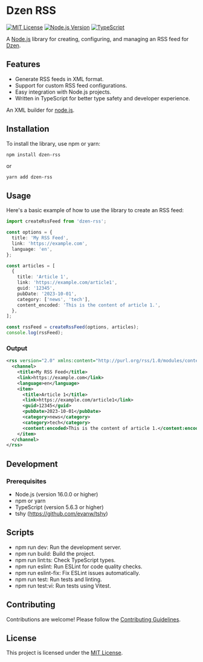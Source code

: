 # Dzen RSS

[![MIT License](https://img.shields.io/badge/License-MIT-blue.svg)](http://opensource.org/licenses/MIT)
[![Node.js Version](https://img.shields.io/badge/node-%3E%3D%2014.0.0-brightgreen)](https://nodejs.org/)
[![TypeScript](https://img.shields.io/badge/TypeScript-5.6.3-blue)](https://www.typescriptlang.org/)

A [Node.js](https://nodejs.org/) library for creating, configuring, and managing an RSS feed for [Dzen](https://dzen.ru/).

## Features

- Generate RSS feeds in XML format.
- Support for custom RSS feed configurations.
- Easy integration with Node.js projects.
- Written in TypeScript for better type safety and developer experience.

An XML builder for [node.js](https://nodejs.org/).

## Installation

To install the library, use npm or yarn:

```bash
npm install dzen-rss
```
or
```
yarn add dzen-rss
```

## Usage
Here's a basic example of how to use the library to create an RSS feed:

```typescript
import createRssFeed from 'dzen-rss';

const options = {
  title: 'My RSS Feed',
  link: 'https://example.com',
  language: 'en',
};

const articles = [
  {
    title: 'Article 1',
    link: 'https://example.com/article1',
    guid: '12345',
    pubDate: '2023-10-01',
    category: ['news', 'tech'],
    content_encoded: 'This is the content of article 1.',
  },
];

const rssFeed = createRssFeed(options, articles);
console.log(rssFeed);
```
### Output

```xml
<rss version="2.0" xmlns:content="http://purl.org/rss/1.0/modules/content/" xmlns:dc="http://purl.org/dc/elements/1.1/" xmlns:media="http://search.yahoo.com/mrss/" xmlns:atom="http://www.w3.org/2005/Atom" xmlns:georss="http://www.georss.org/georss">
  <channel>
    <title>My RSS Feed</title>
    <link>https://example.com</link>
    <language>en</language>
    <item>
      <title>Article 1</title>
      <link>https://example.com/article1</link>
      <guid>12345</guid>
      <pubDate>2023-10-01</pubDate>
      <category>news</category>
      <category>tech</category>
      <content:encoded>This is the content of article 1.</content:encoded>
    </item>
  </channel>
</rss>
```

## Development
### Prerequisites
- Node.js (version 16.0.0 or higher)
- npm or yarn
- TypeScript (version 5.6.3 or higher)
- tshy (https://github.com/evanw/tshy)

## Scripts

- npm run dev: Run the development server.
- npm run build: Build the project.
- npm run lint:ts: Check TypeScript types.
- npm run eslint: Run ESLint for code quality checks.
- npm run eslint-fix: Fix ESLint issues automatically.
- npm run test: Run tests and linting.
- npm run test:vi: Run tests using Vitest.

## Contributing

Contributions are welcome! Please follow the [Contributing Guidelines](https://github.com/arctic-hare/dzen-rss/blob/main/CONTRIBUTING.md).

## License

This project is licensed under the [MIT License](https://opensource.org/license/mit).



